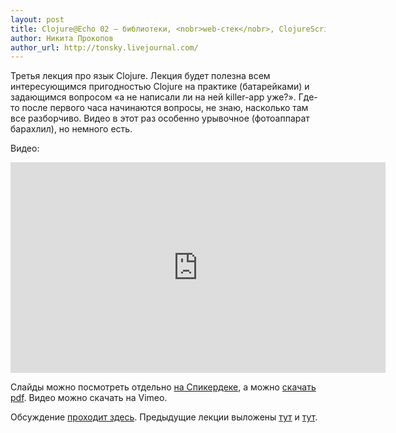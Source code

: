 ```yaml
---
layout: post
title: Clojure@Echo 02 — библиотеки, <nobr>web-стек</nobr>, ClojureScript
author: Никита Прокопов
author_url: http://tonsky.livejournal.com/
---
```


Третья лекция про язык Clojure. Лекция будет полезна всем интересующимся пригодностью Clojure на практике (батарейками) и задающимся вопросом «а не написали ли на ней killer-app уже?». Где-то после первого часа начинаются вопросы, не знаю, насколько там все разборчиво. Видео в этот раз особенно урывочное (фотоаппарат барахлил), но немного есть.

Видео:
<iframe src="http://player.vimeo.com/video/47224529?wmode=opaque" width="600" height="337" frameborder="0" webkitallowfullscreen="webkitAllowFullScreen" mozallowfullscreen="mozallowfullscreen" allowfullscreen="allowFullScreen"></iframe>

Слайды можно посмотреть отдельно <a href="https://speakerdeck.com/u/tonsky/p/clojure-at-echo-02-bibliotieki-web-stiek-clojurescript">на Спикердеке</a>, а можно <a href="https://dl.dropbox.com/u/561580/clojure%2002.pdf">скачать pdf</a>. Видео можно скачать на Vimeo.

Обсуждение [проходит здесь](http://tonsky.livejournal.com/266915.html#comments). Предыдущие лекции выложены <a href="http://tonsky.livejournal.com/265218.html">тут</a> и <a href="http://tonsky.livejournal.com/265621.html">тут</a>.